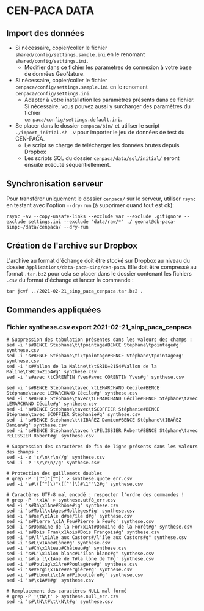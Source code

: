 # CEN-PACA DATA

## Import des données

* Si nécessaire, copier/coller le fichier `shared/config/settings.sample.ini` 
en le renomant `shared/config/settings.ini`.
    * Modifier dans ce fichier les paramètres de connexion à votre base de données GeoNature.
* Si nécessaire, copier/coller le fichier `cenpaca/config/settings.sample.ini` 
en le renomant `cenpaca/config/settings.ini`.
    * Adapter à votre installation les paramètres présents dans ce fichier. Si 
    nécessaire, vous pouvez aussi y surcharger des paramètres du fichier  
    `cenpaca/config/settings.default.ini`.
* Se placer dans le dossier `cenpaca/bin/` et utiliser le script 
`./import_initial.sh -v` pour importer le jeu de données de test du CEN-PACA.
    * Le script se charge de télécharger les données brutes depuis Dropbox
    * Les scripts SQL du dossier `cenpaca/data/sql/initial/` seront ensuite exécuté séquentiellement.

## Synchronisation serveur

Pour transférer uniquement le dossier `cenpaca/` sur le serveur, utiliser `rsync` 
en testant avec l'option `--dry-run` (à supprimer quand tout est ok):

```
rsync -av --copy-unsafe-links --exclude var --exclude .gitignore --exclude settings.ini --exclude "data/raw/*" ./ geonat@db-paca-sinp:~/data/cenpaca/ --dry-run
```

## Création de l'archive sur Dropbox

L'archive au format d'échange doit être stocké sur Dropbox au niveau du dossier 
`Applications/data-paca-sinp/cen-paca`.
Elle doit être compressé au format `.tar.bz2` pour cela se placer dans le
dossier contenant les fichiers `.csv` du format d'échange et lancer la commande :
```
tar jcvf ../2021-02-21_sinp_paca_cenpaca.tar.bz2 .
```

## Commandes appliquées
### Fichier synthese.csv export 2021-02-21_sinp_paca_cenpaca
```
# Suppression des tabulation présentes dans les valeurs des champs :
sed -i 's#BENCE Stéphane\t\tpointage#BENCE Stéphane\tpointage#g' synthese.csv
sed -i 's#BENCE Stéphane\ti\tpointage#BENCE Stéphane\tpointage#g' synthese.csv
sed -i 's#Vallon de la Maline\t\tSRID=2154#Vallon de la Maline\tSRID=2154#g' synthese.csv
sed -i 's#avec \tCORENTIN Yves#avec CORENTIN Yves#g' synthese.csv

sed -i 's#BENCE Stéphane\tavec \tLEMARCHAND Cécile#BENCE Stéphane\tavec LEMARCHAND Cécile#g' synthese.csv
sed -i 's#BENCE Stéphane\tavec\tLEMARCHAND Cécile#BENCE Stéphane\tavec LEMARCHAND Cécile#g' synthese.csv
sed -i 's#BENCE Stéphane\tavec\tSCOFFIER Stéphanie#BENCE Stéphane\tavec SCOFFIER Stéphanie#g' synthese.csv
sed -i 's#BENCE Stéphane\t\tIBAñEZ Damien#BENCE Stéphane\tIBAñEZ Damien#g' synthese.csv
sed -i 's#BENCE Stéphane\tavec \tPELISSIER Robert#BENCE Stéphane\tavec PELISSIER Robert#g' synthese.csv

# Suppression des caractères de fin de ligne présents dans les valeurs des champs :
sed -i -z 's/\n\r\n//g' synthese.csv
sed -i -z 's/\r\n//g' synthese.csv

# Protection des guillemets doubles
# grep -P '[^"]"[^"]' > synthese.quote_err.csv
sed -i 's#\([^"]\)"\([^"]\)#\1""\2#g' synthese.csv

# Caractères UTF-8 mal encodé : respecter l'ordre des commandes !
# grep -P '\x1A' > synthese.utf8_err.csv
sed -i 's#Rh\x1Ane#Rhône#ig' synthese.csv
sed -i 's#Moll\x1Ages#Mollèges#ig' synthese.csv
sed -i 's#ne/\x1Ale d#ne/île d#g' synthese.csv
sed -i 's#Pierre \x1A Feu#Pierre à Feu#g' synthese.csv
sed -i 's#Domaine de la For\x1At#Domaine de la Forêt#g' synthese.csv
sed -i 's#Bois Fran\x1Aois#Bois François#g' synthese.csv
sed -i "s#/l'\x1Ale aux Castors#/l'île aux Castors#g" synthese.csv
sed -i 's#L\x1Ane#Lône#g' synthese.csv
sed -i 's#Ch\x1Ateau#Château#g' synthese.csv
sed -i "s#L'\x1Alon blanc#L'îlon blanc#g" synthese.csv
sed -i 's#la l\x1Ane de T#la lône de T#g' synthese.csv
sed -i 's#Poulag\x1Are#Poulagère#g' synthese.csv
sed -i 's#Vergi\x1Are#Vergière#g' synthese.csv
sed -i 's#Pibouli\x1Are#Piboulière#g' synthese.csv
sed -i 's#\x1A#é#g' synthese.csv

# Remplacement des caractères NULL mal formé
# grep -P '\tN\t' > synthese.null_err.csv
sed -i 's#\tN\t#\t\\N\t#g' synthese.csv
```
